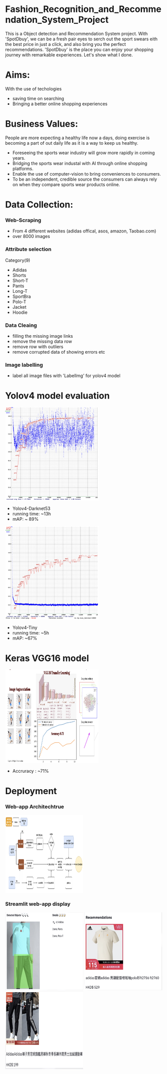 # Fashion_Recognition_and_Recommendation_System_Project

This is a Object detection and Recommendation System project. With 'SpotDbuy', we can be a fresh pair eyes to serch out the sport swears eith the best price in just a click, and also bring you the perfect recommendations. 'SpotDbuy' is the place you can enjoy your shopping journey with remarkable experiences. Let's show what I done.

# Aims:
With the use of techologies
  - saving time on searching
  - Bringing a better online shopping experiences 

# Business Values:
People are more expecting a healthy life now a days, doing exercise is becoming a part of out daily life as it is a way to keep us healthy.
  -  Foreseeing the sports wear industry will grow more rapidly in coming years.
  -  Bridging the sports wear industal with AI through online shopping platforms.
  - Enable the use of computer-vision to bring conveniences to consumers.
  - To be an independent, credible source the consumers can always rely on when they compare sports wear products online.

# Data Collection:
### Web-Scraping
  -  From 4 different websites (adidas offical, asos, amazon, Taobao.com)
  - over 8000 images

### Attribute selection
Category(9) 
  - Adidas 
  - Shorts
  - Short-T  
  - Pants
  - Long-T   
  - SportBra
  - Polo-T   
  - Jacket
  - Hoodie

### Data Cleaing
  - filling the missing image links
  - remove the missing data row
  - remove row with outliers
  - remove corrupted data of showing errors etc

### Image labelling
  - label all image files with 'LabelImg' for yolov4 model

# Yolov4 model evaluation

<img src="https://github.com/cpuikin/Fashion_Recognition_and_Recommendation_System_Project/blob/main/image/Screenshot%202021-01-08%20at%2014.01.02.png" width="300" height="300" />

- Yolov4-Darknet53
- running time: ~13h
- mAP: ~ 89%

<img src="https://github.com/cpuikin/Fashion_Recognition_and_Recommendation_System_Project/blob/main/image/Screenshot%202021-01-08%20at%2014.01.18.png" width="300" height="300" />

- Yolov4-Tiny
- running time: ~5h
- mAP: ~67%

# Keras VGG16 model
<img src="https://github.com/cpuikin/Fashion_Recognition_and_Recommendation_System_Project/blob/main/image/Screenshot%202021-01-08%20at%2014.09.45.png" width="300" height="300" />

- Accruracy : ~71%

# Deployment
### Web-app Architechtrue
<img src="https://github.com/cpuikin/Fashion_Recognition_and_Recommendation_System_Project/blob/main/image/Web-app%20architechtrue.png" width="250" height="250" />

### Streamlit web-app display  
<img src="https://github.com/cpuikin/Fashion_Recognition_and_Recommendation_System_Project/blob/main/image/Screenshot%202021-01-08%20at%2014.14.45.png" width="250" height="250" /> <img src="https://github.com/cpuikin/Fashion_Recognition_and_Recommendation_System_Project/blob/main/image/Screenshot%202021-01-08%20at%2014.15.05.png" width="250" height="250" /> <img src="https://github.com/cpuikin/Fashion_Recognition_and_Recommendation_System_Project/blob/main/image/Screenshot%202021-01-08%20at%2014.15.12.png" width="250" height="250" />

